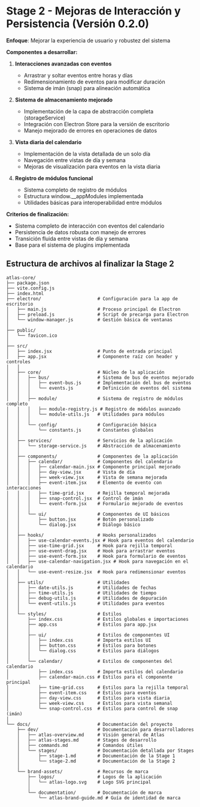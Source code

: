 # Stage 2 - Mejoras de Interacción y Persistencia (Versión 0.2.0)

**Enfoque**: Mejorar la experiencia de usuario y robustez del sistema

**Componentes a desarrollar:**
1. **Interacciones avanzadas con eventos**
   - Arrastrar y soltar eventos entre horas y días
   - Redimensionamiento de eventos para modificar duración
   - Sistema de imán (snap) para alineación automática

2. **Sistema de almacenamiento mejorado**
   - Implementación de la capa de abstracción completa (storageService)
   - Integración con Electron Store para la versión de escritorio
   - Manejo mejorado de errores en operaciones de datos

3. **Vista diaria del calendario**
   - Implementación de la vista detallada de un solo día
   - Navegación entre vistas de día y semana
   - Mejoras de visualización para eventos en la vista diaria

4. **Registro de módulos funcional**
   - Sistema completo de registro de módulos
   - Estructura window.__appModules implementada
   - Utilidades básicas para interoperabilidad entre módulos

**Criterios de finalización:**
- Sistema completo de interacción con eventos del calendario
- Persistencia de datos robusta con manejo de errores
- Transición fluida entre vistas de día y semana
- Base para el sistema de plugins implementada

## Estructura de archivos al finalizar la Stage 2

```
atlas-core/
├── package.json
├── vite.config.js
├── index.html
├── electron/                     # Configuración para la app de escritorio
│   ├── main.js                   # Proceso principal de Electron
│   ├── preload.js                # Script de precarga para Electron
│   └── window-manager.js         # Gestión básica de ventanas
│
├── public/
│   └── favicon.ico
│
├── src/
│   ├── index.jsx                 # Punto de entrada principal
│   ├── app.jsx                   # Componente raíz con header y controles
│   │
│   ├── core/                     # Núcleo de la aplicación
│   │   ├── bus/                  # Sistema de bus de eventos mejorado
│   │   │   ├── event-bus.js      # Implementación del bus de eventos
│   │   │   └── events.js         # Definición de eventos del sistema
│   │   │
│   │   ├── module/               # Sistema de registro de módulos completo
│   │   │   ├── module-registry.js # Registro de módulos avanzado
│   │   │   └── module-utils.js   # Utilidades para módulos
│   │   │
│   │   └── config/               # Configuración básica
│   │       └── constants.js      # Constantes globales
│   │
│   ├── services/                 # Servicios de la aplicación
│   │   └── storage-service.js    # Abstracción de almacenamiento
│   │
│   ├── components/               # Componentes de la aplicación
│   │   ├── calendar/             # Componentes del calendario
│   │   │   ├── calendar-main.jsx # Componente principal mejorado
│   │   │   ├── day-view.jsx      # Vista de día
│   │   │   ├── week-view.jsx     # Vista de semana mejorada
│   │   │   ├── event-item.jsx    # Elemento de evento con interacciones
│   │   │   ├── time-grid.jsx     # Rejilla temporal mejorada
│   │   │   ├── snap-control.jsx  # Control de imán
│   │   │   └── event-form.jsx    # Formulario mejorado de eventos
│   │   │
│   │   └── ui/                   # Componentes de UI básicos
│   │       ├── button.jsx        # Botón personalizado
│   │       └── dialog.jsx        # Diálogo básico
│   │
│   ├── hooks/                    # Hooks personalizados
│   │   ├── use-calendar-events.jsx # Hook para eventos del calendario
│   │   ├── use-time-grid.jsx     # Hook para rejilla temporal
│   │   ├── use-event-drag.jsx    # Hook para arrastrar eventos
│   │   ├── use-event-form.jsx    # Hook para formulario de eventos
│   │   ├── use-calendar-navigation.jsx # Hook para navegación en el calendario
│   │   └── use-event-resize.jsx  # Hook para redimensionar eventos
│   │
│   ├── utils/                    # Utilidades
│   │   ├── date-utils.js         # Utilidades de fechas
│   │   ├── time-utils.js         # Utilidades de tiempo
│   │   ├── debug-utils.js        # Utilidades de depuración
│   │   └── event-utils.js        # Utilidades para eventos
│   │
│   └── styles/                   # Estilos
│       ├── index.css             # Estilos globales e importaciones
│       ├── app.css               # Estilos para app.jsx
│       │
│       ├── ui/                   # Estilos de componentes UI
│       │   ├── index.css         # Importa estilos UI
│       │   ├── button.css        # Estilos para botones
│       │   └── dialog.css        # Estilos para diálogos
│       │
│       └── calendar/             # Estilos de componentes del calendario
│           ├── index.css         # Importa estilos del calendario
│           ├── calendar-main.css # Estilos para el componente principal
│           ├── time-grid.css     # Estilos para la rejilla temporal
│           ├── event-item.css    # Estilos para eventos
│           ├── day-view.css      # Estilos para vista diaria
│           ├── week-view.css     # Estilos para vista semanal
│           └── snap-control.css  # Estilos para control de snap (imán)
│
└── docs/                         # Documentación del proyecto
    ├── dev/                      # Documentación para desarrolladores
    │   ├── atlas-overview.md     # Visión general de Atlas
    │   ├── atlas-stages.md       # Stages de desarrollo
    │   ├── commands.md           # Comandos útiles
    │   └── stages/               # Documentación detallada por Stages
    │       ├── stage-1.md        # Documentación de la Stage 1
    │       └── stage-2.md        # Documentación de la Stage 2
    │
    └── brand-assets/             # Recursos de marca
        ├── logos/                # Logos de la aplicación
        │   └── atlas-logo.svg    # Logo SVG principal
        │
        └── documentation/        # Documentación de marca
            └── atlas-brand-guide.md # Guía de identidad de marca
```